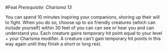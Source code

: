 #Feat
*Prerequisite: Charisma 13*

You can spend 10 minutes inspiring your companions, shoring up their will to fight. When you do so, choose up to six friendly creatures (which can include yourself) within 30 feet of you can can see or hear you and can understand you. Each creature gains temporary hit point equal to your level + your Charisma modifier. A creature can't gain temporary hit points in this way again until they finish a short or long rest.
